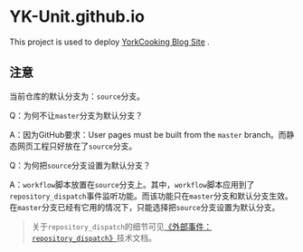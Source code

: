 # YK-Unit.github.io

This project is used to deploy [YorkCooking Blog Site](https://yorkfish.me) .



## 注意

当前仓库的默认分支为：`source`分支。

Q：为何不让`master`分支为默认分支？

A：因为GitHub要求：User pages must be built from the `master` branch。而静态网页工程只好放在了`source`分支。



Q：为何把`source`分支设置为默认分支？

A：`workflow`脚本放置在`source`分支上。其中，`workflow`脚本应用到了`repository_dispatch`事件监听功能。而该功能只在`master`分支和默认分支生效。在`master`分支已经有它用的情况下，只能选择把`source`分支设置为默认分支。

> 关于`repository_dispatch`的细节可见[《外部事件：`repository_dispatch`》](https://help.github.com/cn/actions/reference/events-that-trigger-workflows#)技术文档。

